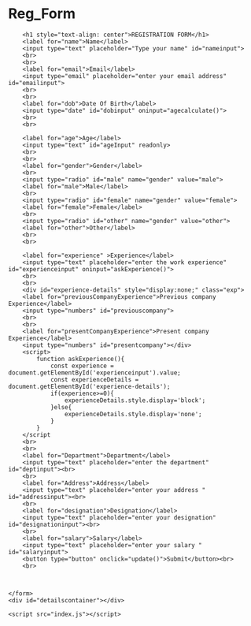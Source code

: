 # Reg_Form
<!DOCTYPE html>
<html>

<head>
    <title>Employee registration form</title>
    <link rel="stylesheet" href="style.css">
</head>

<body>
    <form id="registrationform">

        <h1 style="text-align: center">REGISTRATION FORM</h1>
        <label for="name">Name</label>
        <input type="text" placeholder="Type your name" id="nameinput">
        <br>
        <br>
        <label for="email">Email</label>
        <input type="email" placeholder="enter your email address" id="emailinput">
        <br>
        <br>
        <label for="dob">Date Of Birth</label>
        <input type="date" id="dobinput" oninput="agecalculate()">
        <br>
        <br>

        <label for="age">Age</label>
        <input type="text" id="ageInput" readonly>
        <br>
        <br>
        <label for="gender">Gender</label>
        <br>
        <input type="radio" id="male" name="gender" value="male">
        <label for="male">Male</label>
        <br>
        <input type="radio" id="female" name="gender" value="female">
        <label for="female">Female</label>
        <br>
        <input type="radio" id="other" name="gender" value="other">
        <label for="other">Other</label>
        <br>
        <br>

        <label for="experience" >Experience</label>
        <input type="text" placeholder="enter the work experience" id="experienceinput" oninput="askExperience()">
        <br>
        <br>
        <div id="experience-details" style="display:none;" class="exp">
        <label for="previousCompanyExperience">Previous company Experience</label>
        <input type="numbers" id="previouscompany">
        <br>
        <br>
        <label for="presentCompanyExperience">Present company Experience</label>
        <input type="numbers" id="presentcompany"></div>
        <script>
            function askExperience(){
                const experience = document.getElementById('experienceinput').value;
                const experienceDetails = document.getElementById('experience-details');
                if(experience>=0){
                    experienceDetails.style.display='block';
                }else{
                    experienceDetails.style.display='none';
                }
            }
        </script
        <br>
        <br>
        <label for="Department">Department</label>
        <input type="text" placeholder="enter the department" id="deptinput"><br>
        <br>
        <label for="Address">Address</label>
        <input type="text" placeholder="enter your address " id="addressinput"><br>
        <br>
        <label for="designation">Designation</label>
        <input type="text" placeholder="enter your designation" id="designationinput"><br>
        <br>
        <label for="salary">Salary</label>
        <input type="text" placeholder="enter your salary " id="salaryinput">
        <button type="button" onclick="update()">Submit</button><br>
        <br>
        
    
        
    </form>
    <div id="detailscontainer"></div>
    
    <script src="index.js"></script>

</body>

</html>
